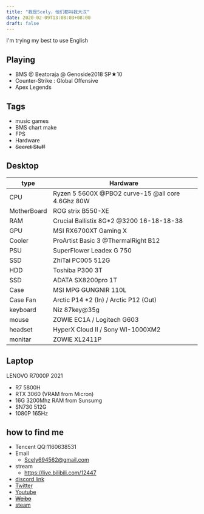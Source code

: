 ```yaml
---
title: "我是Scely，他们都叫我大汉"
date: 2020-02-09T13:08:03+08:00
draft: false
---
```

<!--more-->
  I'm trying my best to use English

## Playing
- BMS @ Beatoraja @ Genoside2018 SP★10
- Counter-Strike : Global Offensive
- Apex Legends

## Tags
- music games
- BMS chart make
- FPS
- Hardware
- ~~Secret Stuff~~

## Desktop

type|Hardware
---|---
CPU | Ryzen 5 5600X @PBO2 curve-15 @all core 4.6Ghz 80W 
MotherBoard | ROG strix B550-XE 
RAM | Crucial Ballistix 8G*2 @3200 16-18-18-38 
GPU  | MSI RX6700XT Gaming X 
Cooler | ProArtist Basic 3 @ThermalRight B12 
PSU | SuperFlower Leadex G 750
SSD | ZhiTai PC005 512G
HDD | Toshiba P300 3T
SSD | ADATA SX8200pro 1T
Case | MSI MPG GUNGNIR 110L
Case Fan | Arctic P14 *2 (In) / Arctic P12 (Out) 
keyboard | Niz 87key@35g
mouse | ZOWIE EC1A / Logitech G603
headset | HyperX Cloud II / Sony WI-1000XM2
monitar | ZOWIE XL2411P

## Laptop

LENOVO R7000P 2021
- R7 5800H
- RTX 3060 (VRAM from Micron)
- 16G 3200Mhz RAM from Sunsumg
- SN730 512G
- 1080P 165Hz

## how to find me

- Tencent QQ:1160638531
- Email
  - Scely694562@gmail.com
- stream
  - https://live.bilibili.com/12447
- [discord link](discord.gg/9mp6h6W)
- [Twitter](https://twitter.com/ScelyM)
- [Youtube](https://www.youtube.com/channel/UCEuWgIRKyeApO6dxfca5xOg)
- ~~[Weibo](https://weibo.com/2485089434/profile)~~
- [steam](https://steamcommunity.com/id/ScelyM/)